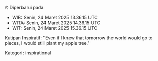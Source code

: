 ⏰ Diperbarui pada:
- WIB: Senin, 24 Maret 2025 13.36.15 UTC
- WITA: Senin, 24 Maret 2025 14.36.15 UTC
- WIT: Senin, 24 Maret 2025 15.36.15 UTC

Kutipan Inspiratif:
"Even if I knew that tomorrow the world would go to pieces, I would still plant my apple tree."


Kategori: inspirational

